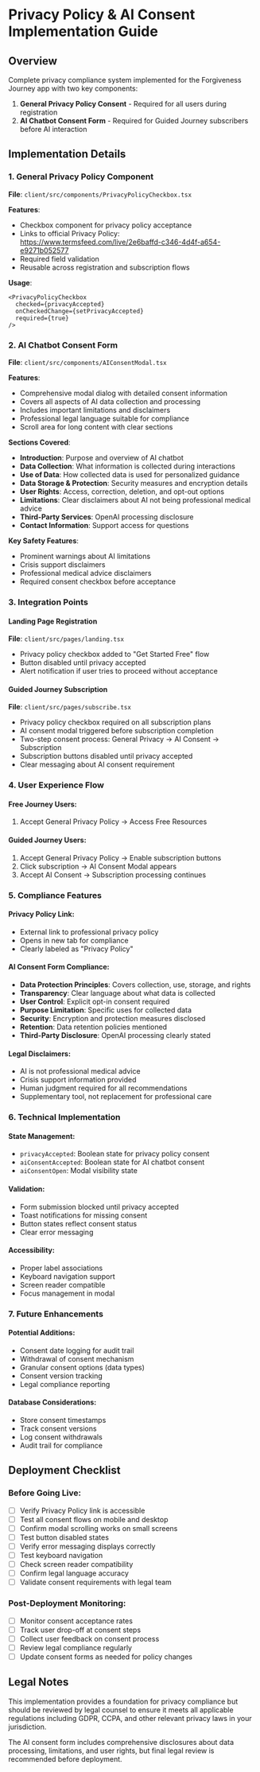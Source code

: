 # Privacy Policy & AI Consent Implementation Guide

## Overview
Complete privacy compliance system implemented for the Forgiveness Journey app with two key components:
1. **General Privacy Policy Consent** - Required for all users during registration
2. **AI Chatbot Consent Form** - Required for Guided Journey subscribers before AI interaction

## Implementation Details

### 1. General Privacy Policy Component
**File**: `client/src/components/PrivacyPolicyCheckbox.tsx`

**Features**:
- Checkbox component for privacy policy acceptance
- Links to official Privacy Policy: https://www.termsfeed.com/live/2e6baffd-c346-4d4f-a654-e9271b052577
- Required field validation
- Reusable across registration and subscription flows

**Usage**:
```tsx
<PrivacyPolicyCheckbox
  checked={privacyAccepted}
  onCheckedChange={setPrivacyAccepted}
  required={true}
/>
```

### 2. AI Chatbot Consent Form
**File**: `client/src/components/AIConsentModal.tsx`

**Features**:
- Comprehensive modal dialog with detailed consent information
- Covers all aspects of AI data collection and processing
- Includes important limitations and disclaimers
- Professional legal language suitable for compliance
- Scroll area for long content with clear sections

**Sections Covered**:
- **Introduction**: Purpose and overview of AI chatbot
- **Data Collection**: What information is collected during interactions
- **Use of Data**: How collected data is used for personalized guidance
- **Data Storage & Protection**: Security measures and encryption details
- **User Rights**: Access, correction, deletion, and opt-out options
- **Limitations**: Clear disclaimers about AI not being professional medical advice
- **Third-Party Services**: OpenAI processing disclosure
- **Contact Information**: Support access for questions

**Key Safety Features**:
- Prominent warnings about AI limitations
- Crisis support disclaimers
- Professional medical advice disclaimers
- Required consent checkbox before acceptance

### 3. Integration Points

#### Landing Page Registration
**File**: `client/src/pages/landing.tsx`
- Privacy policy checkbox added to "Get Started Free" flow
- Button disabled until privacy accepted
- Alert notification if user tries to proceed without acceptance

#### Guided Journey Subscription
**File**: `client/src/pages/subscribe.tsx`
- Privacy policy checkbox required on all subscription plans
- AI consent modal triggered before subscription completion
- Two-step consent process: General Privacy → AI Consent → Subscription
- Subscription buttons disabled until privacy accepted
- Clear messaging about AI consent requirement

### 4. User Experience Flow

#### Free Journey Users:
1. Accept General Privacy Policy → Access Free Resources

#### Guided Journey Users:
1. Accept General Privacy Policy → Enable subscription buttons
2. Click subscription → AI Consent Modal appears
3. Accept AI Consent → Subscription processing continues

### 5. Compliance Features

#### Privacy Policy Link:
- External link to professional privacy policy
- Opens in new tab for compliance
- Clearly labeled as "Privacy Policy"

#### AI Consent Form Compliance:
- **Data Protection Principles**: Covers collection, use, storage, and rights
- **Transparency**: Clear language about what data is collected
- **User Control**: Explicit opt-in consent required
- **Purpose Limitation**: Specific uses for collected data
- **Security**: Encryption and protection measures disclosed
- **Retention**: Data retention policies mentioned
- **Third-Party Disclosure**: OpenAI processing clearly stated

#### Legal Disclaimers:
- AI is not professional medical advice
- Crisis support information provided
- Human judgment required for all recommendations
- Supplementary tool, not replacement for professional care

### 6. Technical Implementation

#### State Management:
- `privacyAccepted`: Boolean state for privacy policy consent
- `aiConsentAccepted`: Boolean state for AI chatbot consent
- `aiConsentOpen`: Modal visibility state

#### Validation:
- Form submission blocked until privacy accepted
- Toast notifications for missing consent
- Button states reflect consent status
- Clear error messaging

#### Accessibility:
- Proper label associations
- Keyboard navigation support
- Screen reader compatible
- Focus management in modal

### 7. Future Enhancements

#### Potential Additions:
- Consent date logging for audit trail
- Withdrawal of consent mechanism
- Granular consent options (data types)
- Consent version tracking
- Legal compliance reporting

#### Database Considerations:
- Store consent timestamps
- Track consent versions
- Log consent withdrawals
- Audit trail for compliance

## Deployment Checklist

### Before Going Live:
- [ ] Verify Privacy Policy link is accessible
- [ ] Test all consent flows on mobile and desktop
- [ ] Confirm modal scrolling works on small screens
- [ ] Test button disabled states
- [ ] Verify error messaging displays correctly
- [ ] Test keyboard navigation
- [ ] Check screen reader compatibility
- [ ] Confirm legal language accuracy
- [ ] Validate consent requirements with legal team

### Post-Deployment Monitoring:
- [ ] Monitor consent acceptance rates
- [ ] Track user drop-off at consent steps
- [ ] Collect user feedback on consent process
- [ ] Review legal compliance regularly
- [ ] Update consent forms as needed for policy changes

## Legal Notes
This implementation provides a foundation for privacy compliance but should be reviewed by legal counsel to ensure it meets all applicable regulations including GDPR, CCPA, and other relevant privacy laws in your jurisdiction.

The AI consent form includes comprehensive disclosures about data processing, limitations, and user rights, but final legal review is recommended before deployment.